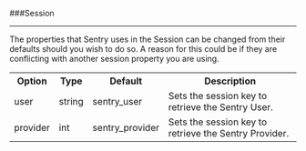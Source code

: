 ###Session

----------

The properties that Sentry uses in the Session can be changed from their defaults should you wish to do so. A reason for this could be if they are conflicting with another session property you are using.

<table>
	<tr>
		<th>Option</th>
		<th>Type</th>
		<th>Default</th>
		<th>Description</th>
	</tr>
	<tr>
		<td>user</td>
		<td>string</td>
		<td>sentry_user</td>
		<td>Sets the session key to retrieve the Sentry User.</td>
	</tr>
	<tr>
		<td>provider</td>
		<td>int</td>
		<td>sentry_provider</td>
		<td>Sets the session key to retrieve the Sentry Provider.</td>
	</tr>
</table>
